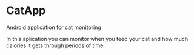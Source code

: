 # CatApp
Android application for cat monitoring

In this aplication you can monitor when you feed your cat and how much calories it gets through periods of time.
